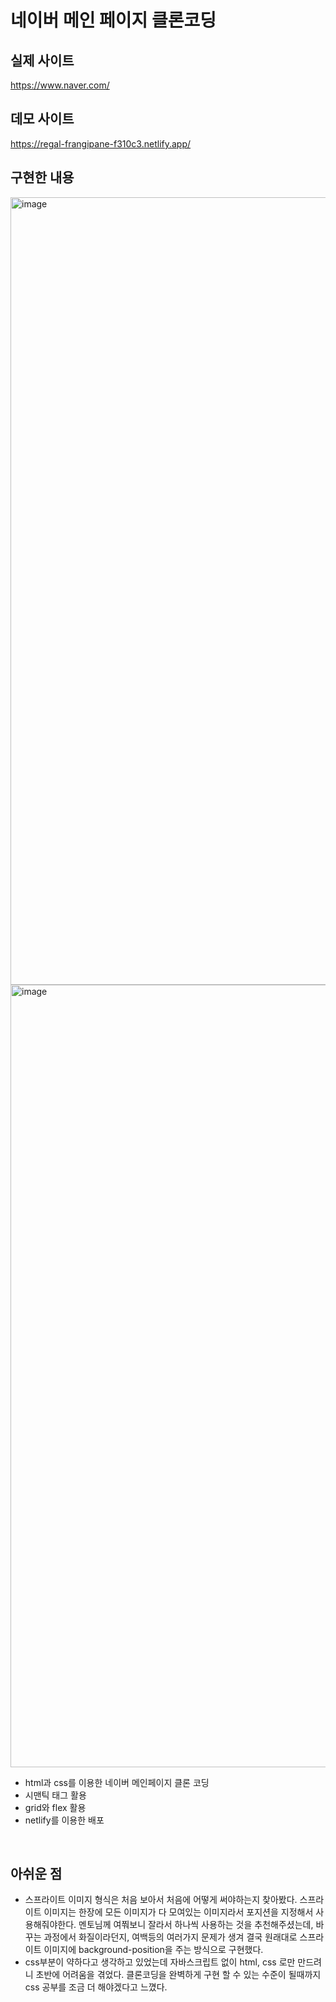 # 네이버 메인 페이지 클론코딩

## 실제 사이트

https://www.naver.com/<br/>

## 데모 사이트

https://regal-frangipane-f310c3.netlify.app/<br/>

## 구현한 내용

<img width="1260" alt="image" src="https://github.com/KDT1-FE/Y_FE_HTML_CSS/assets/55376275/314d58c0-d276-4de3-aa53-914f8555b97a"><br/>
<img width="1252" alt="image" src="https://github.com/KDT1-FE/Y_FE_HTML_CSS/assets/55376275/4c116c11-8d07-4cee-bc5a-14fb898e3e00">
<br/>

- html과 css를 이용한 네이버 메인페이지 클론 코딩
- 시맨틱 태그 활용
- grid와 flex 활용
- netlify를 이용한 배포

<br/>

## 아쉬운 점

- 스프라이트 이미지 형식은 처음 보아서 처음에 어떻게 써야하는지 찾아봤다. 스프라이트 이미지는 한장에 모든 이미지가 다 모여있는 이미지라서 포지션을 지정해서 사용해줘야한다. 멘토님께 여쭤보니 잘라서 하나씩 사용하는 것을 추천해주셨는데, 바꾸는 과정에서 화질이라던지, 여백등의 여러가지 문제가 생겨 결국 원래대로 스프라이트 이미지에 background-position을 주는 방식으로 구현했다.
- css부분이 약하다고 생각하고 있었는데 자바스크립트 없이 html, css 로만 만드려니 초반에 어려움을 겪었다. 클론코딩을 완벽하게 구현 할 수 있는 수준이 될때까지 css 공부를 조금 더 해야겠다고 느꼈다.
